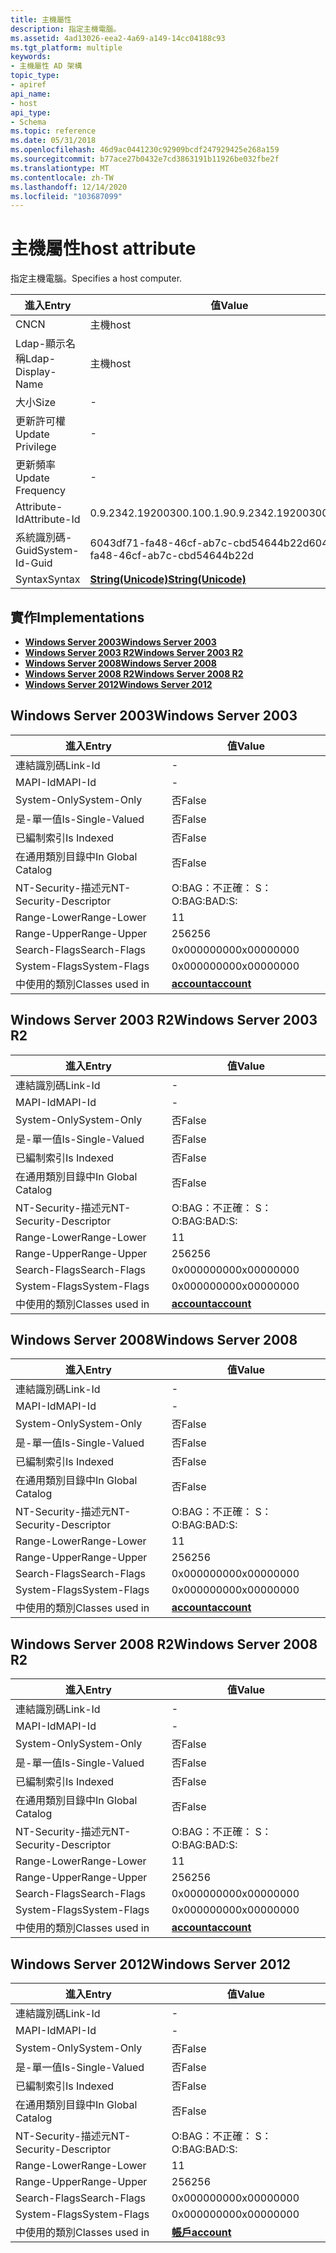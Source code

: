 ```yaml
---
title: 主機屬性
description: 指定主機電腦。
ms.assetid: 4ad13026-eea2-4a69-a149-14cc04188c93
ms.tgt_platform: multiple
keywords:
- 主機屬性 AD 架構
topic_type:
- apiref
api_name:
- host
api_type:
- Schema
ms.topic: reference
ms.date: 05/31/2018
ms.openlocfilehash: 46d9ac0441230c92909bcdf247929425e268a159
ms.sourcegitcommit: b77ace27b0432e7cd3863191b11926be032fbe2f
ms.translationtype: MT
ms.contentlocale: zh-TW
ms.lasthandoff: 12/14/2020
ms.locfileid: "103687099"
---
```

# <a name="host-attribute"></a><span data-ttu-id="78adc-104">主機屬性</span><span class="sxs-lookup"><span data-stu-id="78adc-104">host attribute</span></span>

<span data-ttu-id="78adc-105">指定主機電腦。</span><span class="sxs-lookup"><span data-stu-id="78adc-105">Specifies a host computer.</span></span>



| <span data-ttu-id="78adc-106">進入</span><span class="sxs-lookup"><span data-stu-id="78adc-106">Entry</span></span> | <span data-ttu-id="78adc-107">值</span><span class="sxs-lookup"><span data-stu-id="78adc-107">Value</span></span> |
|-------------------|---------------------------------------------|
| <span data-ttu-id="78adc-108">CN</span><span class="sxs-lookup"><span data-stu-id="78adc-108">CN</span></span>                | <span data-ttu-id="78adc-109">主機</span><span class="sxs-lookup"><span data-stu-id="78adc-109">host</span></span>                                        |
| <span data-ttu-id="78adc-110">Ldap-顯示名稱</span><span class="sxs-lookup"><span data-stu-id="78adc-110">Ldap-Display-Name</span></span> | <span data-ttu-id="78adc-111">主機</span><span class="sxs-lookup"><span data-stu-id="78adc-111">host</span></span>                                        |
| <span data-ttu-id="78adc-112">大小</span><span class="sxs-lookup"><span data-stu-id="78adc-112">Size</span></span>              | \-                                          |
| <span data-ttu-id="78adc-113">更新許可權</span><span class="sxs-lookup"><span data-stu-id="78adc-113">Update Privilege</span></span>  | \-                                          |
| <span data-ttu-id="78adc-114">更新頻率</span><span class="sxs-lookup"><span data-stu-id="78adc-114">Update Frequency</span></span>  | \-                                          |
| <span data-ttu-id="78adc-115">Attribute-Id</span><span class="sxs-lookup"><span data-stu-id="78adc-115">Attribute-Id</span></span>      | <span data-ttu-id="78adc-116">0.9.2342.19200300.100.1.9</span><span class="sxs-lookup"><span data-stu-id="78adc-116">0.9.2342.19200300.100.1.9</span></span>                   |
| <span data-ttu-id="78adc-117">系統識別碼-Guid</span><span class="sxs-lookup"><span data-stu-id="78adc-117">System-Id-Guid</span></span>    | <span data-ttu-id="78adc-118">6043df71-fa48-46cf-ab7c-cbd54644b22d</span><span class="sxs-lookup"><span data-stu-id="78adc-118">6043df71-fa48-46cf-ab7c-cbd54644b22d</span></span>        |
| <span data-ttu-id="78adc-119">Syntax</span><span class="sxs-lookup"><span data-stu-id="78adc-119">Syntax</span></span>            | [<span data-ttu-id="78adc-120">**String(Unicode)**</span><span class="sxs-lookup"><span data-stu-id="78adc-120">**String(Unicode)**</span></span>](s-string-unicode.md) |



## <a name="implementations"></a><span data-ttu-id="78adc-121">實作</span><span class="sxs-lookup"><span data-stu-id="78adc-121">Implementations</span></span>

-   [<span data-ttu-id="78adc-122">**Windows Server 2003**</span><span class="sxs-lookup"><span data-stu-id="78adc-122">**Windows Server 2003**</span></span>](#windows-server-2003)
-   [<span data-ttu-id="78adc-123">**Windows Server 2003 R2**</span><span class="sxs-lookup"><span data-stu-id="78adc-123">**Windows Server 2003 R2**</span></span>](#windows-server-2003-r2)
-   [<span data-ttu-id="78adc-124">**Windows Server 2008**</span><span class="sxs-lookup"><span data-stu-id="78adc-124">**Windows Server 2008**</span></span>](#windows-server-2008)
-   [<span data-ttu-id="78adc-125">**Windows Server 2008 R2**</span><span class="sxs-lookup"><span data-stu-id="78adc-125">**Windows Server 2008 R2**</span></span>](#windows-server-2008-r2)
-   [<span data-ttu-id="78adc-126">**Windows Server 2012**</span><span class="sxs-lookup"><span data-stu-id="78adc-126">**Windows Server 2012**</span></span>](#windows-server-2012)

## <a name="windows-server-2003"></a><span data-ttu-id="78adc-127">Windows Server 2003</span><span class="sxs-lookup"><span data-stu-id="78adc-127">Windows Server 2003</span></span>



| <span data-ttu-id="78adc-128">進入</span><span class="sxs-lookup"><span data-stu-id="78adc-128">Entry</span></span> | <span data-ttu-id="78adc-129">值</span><span class="sxs-lookup"><span data-stu-id="78adc-129">Value</span></span> |
|------------------------|-----------------------------------------|
| <span data-ttu-id="78adc-130">連結識別碼</span><span class="sxs-lookup"><span data-stu-id="78adc-130">Link-Id</span></span>                | \-                                      |
| <span data-ttu-id="78adc-131">MAPI-Id</span><span class="sxs-lookup"><span data-stu-id="78adc-131">MAPI-Id</span></span>                | \-                                      |
| <span data-ttu-id="78adc-132">System-Only</span><span class="sxs-lookup"><span data-stu-id="78adc-132">System-Only</span></span>            | <span data-ttu-id="78adc-133">否</span><span class="sxs-lookup"><span data-stu-id="78adc-133">False</span></span>                                   |
| <span data-ttu-id="78adc-134">是-單一值</span><span class="sxs-lookup"><span data-stu-id="78adc-134">Is-Single-Valued</span></span>       | <span data-ttu-id="78adc-135">否</span><span class="sxs-lookup"><span data-stu-id="78adc-135">False</span></span>                                   |
| <span data-ttu-id="78adc-136">已編制索引</span><span class="sxs-lookup"><span data-stu-id="78adc-136">Is Indexed</span></span>             | <span data-ttu-id="78adc-137">否</span><span class="sxs-lookup"><span data-stu-id="78adc-137">False</span></span>                                   |
| <span data-ttu-id="78adc-138">在通用類別目錄中</span><span class="sxs-lookup"><span data-stu-id="78adc-138">In Global Catalog</span></span>      | <span data-ttu-id="78adc-139">否</span><span class="sxs-lookup"><span data-stu-id="78adc-139">False</span></span>                                   |
| <span data-ttu-id="78adc-140">NT-Security-描述元</span><span class="sxs-lookup"><span data-stu-id="78adc-140">NT-Security-Descriptor</span></span> | <span data-ttu-id="78adc-141">O:BAG：不正確： S：</span><span class="sxs-lookup"><span data-stu-id="78adc-141">O:BAG:BAD:S:</span></span>                            |
| <span data-ttu-id="78adc-142">Range-Lower</span><span class="sxs-lookup"><span data-stu-id="78adc-142">Range-Lower</span></span>            | <span data-ttu-id="78adc-143">1</span><span class="sxs-lookup"><span data-stu-id="78adc-143">1</span></span>                                       |
| <span data-ttu-id="78adc-144">Range-Upper</span><span class="sxs-lookup"><span data-stu-id="78adc-144">Range-Upper</span></span>            | <span data-ttu-id="78adc-145">256</span><span class="sxs-lookup"><span data-stu-id="78adc-145">256</span></span>                                     |
| <span data-ttu-id="78adc-146">Search-Flags</span><span class="sxs-lookup"><span data-stu-id="78adc-146">Search-Flags</span></span>           | <span data-ttu-id="78adc-147">0x00000000</span><span class="sxs-lookup"><span data-stu-id="78adc-147">0x00000000</span></span>                              |
| <span data-ttu-id="78adc-148">System-Flags</span><span class="sxs-lookup"><span data-stu-id="78adc-148">System-Flags</span></span>           | <span data-ttu-id="78adc-149">0x00000000</span><span class="sxs-lookup"><span data-stu-id="78adc-149">0x00000000</span></span>                              |
| <span data-ttu-id="78adc-150">中使用的類別</span><span class="sxs-lookup"><span data-stu-id="78adc-150">Classes used in</span></span>        | [<span data-ttu-id="78adc-151">**account**</span><span class="sxs-lookup"><span data-stu-id="78adc-151">**account**</span></span>](c-account.md)<br/> |



## <a name="windows-server-2003-r2"></a><span data-ttu-id="78adc-152">Windows Server 2003 R2</span><span class="sxs-lookup"><span data-stu-id="78adc-152">Windows Server 2003 R2</span></span>



| <span data-ttu-id="78adc-153">進入</span><span class="sxs-lookup"><span data-stu-id="78adc-153">Entry</span></span> | <span data-ttu-id="78adc-154">值</span><span class="sxs-lookup"><span data-stu-id="78adc-154">Value</span></span> |
|------------------------|-----------------------------------------|
| <span data-ttu-id="78adc-155">連結識別碼</span><span class="sxs-lookup"><span data-stu-id="78adc-155">Link-Id</span></span>                | \-                                      |
| <span data-ttu-id="78adc-156">MAPI-Id</span><span class="sxs-lookup"><span data-stu-id="78adc-156">MAPI-Id</span></span>                | \-                                      |
| <span data-ttu-id="78adc-157">System-Only</span><span class="sxs-lookup"><span data-stu-id="78adc-157">System-Only</span></span>            | <span data-ttu-id="78adc-158">否</span><span class="sxs-lookup"><span data-stu-id="78adc-158">False</span></span>                                   |
| <span data-ttu-id="78adc-159">是-單一值</span><span class="sxs-lookup"><span data-stu-id="78adc-159">Is-Single-Valued</span></span>       | <span data-ttu-id="78adc-160">否</span><span class="sxs-lookup"><span data-stu-id="78adc-160">False</span></span>                                   |
| <span data-ttu-id="78adc-161">已編制索引</span><span class="sxs-lookup"><span data-stu-id="78adc-161">Is Indexed</span></span>             | <span data-ttu-id="78adc-162">否</span><span class="sxs-lookup"><span data-stu-id="78adc-162">False</span></span>                                   |
| <span data-ttu-id="78adc-163">在通用類別目錄中</span><span class="sxs-lookup"><span data-stu-id="78adc-163">In Global Catalog</span></span>      | <span data-ttu-id="78adc-164">否</span><span class="sxs-lookup"><span data-stu-id="78adc-164">False</span></span>                                   |
| <span data-ttu-id="78adc-165">NT-Security-描述元</span><span class="sxs-lookup"><span data-stu-id="78adc-165">NT-Security-Descriptor</span></span> | <span data-ttu-id="78adc-166">O:BAG：不正確： S：</span><span class="sxs-lookup"><span data-stu-id="78adc-166">O:BAG:BAD:S:</span></span>                            |
| <span data-ttu-id="78adc-167">Range-Lower</span><span class="sxs-lookup"><span data-stu-id="78adc-167">Range-Lower</span></span>            | <span data-ttu-id="78adc-168">1</span><span class="sxs-lookup"><span data-stu-id="78adc-168">1</span></span>                                       |
| <span data-ttu-id="78adc-169">Range-Upper</span><span class="sxs-lookup"><span data-stu-id="78adc-169">Range-Upper</span></span>            | <span data-ttu-id="78adc-170">256</span><span class="sxs-lookup"><span data-stu-id="78adc-170">256</span></span>                                     |
| <span data-ttu-id="78adc-171">Search-Flags</span><span class="sxs-lookup"><span data-stu-id="78adc-171">Search-Flags</span></span>           | <span data-ttu-id="78adc-172">0x00000000</span><span class="sxs-lookup"><span data-stu-id="78adc-172">0x00000000</span></span>                              |
| <span data-ttu-id="78adc-173">System-Flags</span><span class="sxs-lookup"><span data-stu-id="78adc-173">System-Flags</span></span>           | <span data-ttu-id="78adc-174">0x00000000</span><span class="sxs-lookup"><span data-stu-id="78adc-174">0x00000000</span></span>                              |
| <span data-ttu-id="78adc-175">中使用的類別</span><span class="sxs-lookup"><span data-stu-id="78adc-175">Classes used in</span></span>        | [<span data-ttu-id="78adc-176">**account**</span><span class="sxs-lookup"><span data-stu-id="78adc-176">**account**</span></span>](c-account.md)<br/> |



## <a name="windows-server-2008"></a><span data-ttu-id="78adc-177">Windows Server 2008</span><span class="sxs-lookup"><span data-stu-id="78adc-177">Windows Server 2008</span></span>



| <span data-ttu-id="78adc-178">進入</span><span class="sxs-lookup"><span data-stu-id="78adc-178">Entry</span></span> | <span data-ttu-id="78adc-179">值</span><span class="sxs-lookup"><span data-stu-id="78adc-179">Value</span></span> |
|------------------------|-----------------------------------------|
| <span data-ttu-id="78adc-180">連結識別碼</span><span class="sxs-lookup"><span data-stu-id="78adc-180">Link-Id</span></span>                | \-                                      |
| <span data-ttu-id="78adc-181">MAPI-Id</span><span class="sxs-lookup"><span data-stu-id="78adc-181">MAPI-Id</span></span>                | \-                                      |
| <span data-ttu-id="78adc-182">System-Only</span><span class="sxs-lookup"><span data-stu-id="78adc-182">System-Only</span></span>            | <span data-ttu-id="78adc-183">否</span><span class="sxs-lookup"><span data-stu-id="78adc-183">False</span></span>                                   |
| <span data-ttu-id="78adc-184">是-單一值</span><span class="sxs-lookup"><span data-stu-id="78adc-184">Is-Single-Valued</span></span>       | <span data-ttu-id="78adc-185">否</span><span class="sxs-lookup"><span data-stu-id="78adc-185">False</span></span>                                   |
| <span data-ttu-id="78adc-186">已編制索引</span><span class="sxs-lookup"><span data-stu-id="78adc-186">Is Indexed</span></span>             | <span data-ttu-id="78adc-187">否</span><span class="sxs-lookup"><span data-stu-id="78adc-187">False</span></span>                                   |
| <span data-ttu-id="78adc-188">在通用類別目錄中</span><span class="sxs-lookup"><span data-stu-id="78adc-188">In Global Catalog</span></span>      | <span data-ttu-id="78adc-189">否</span><span class="sxs-lookup"><span data-stu-id="78adc-189">False</span></span>                                   |
| <span data-ttu-id="78adc-190">NT-Security-描述元</span><span class="sxs-lookup"><span data-stu-id="78adc-190">NT-Security-Descriptor</span></span> | <span data-ttu-id="78adc-191">O:BAG：不正確： S：</span><span class="sxs-lookup"><span data-stu-id="78adc-191">O:BAG:BAD:S:</span></span>                            |
| <span data-ttu-id="78adc-192">Range-Lower</span><span class="sxs-lookup"><span data-stu-id="78adc-192">Range-Lower</span></span>            | <span data-ttu-id="78adc-193">1</span><span class="sxs-lookup"><span data-stu-id="78adc-193">1</span></span>                                       |
| <span data-ttu-id="78adc-194">Range-Upper</span><span class="sxs-lookup"><span data-stu-id="78adc-194">Range-Upper</span></span>            | <span data-ttu-id="78adc-195">256</span><span class="sxs-lookup"><span data-stu-id="78adc-195">256</span></span>                                     |
| <span data-ttu-id="78adc-196">Search-Flags</span><span class="sxs-lookup"><span data-stu-id="78adc-196">Search-Flags</span></span>           | <span data-ttu-id="78adc-197">0x00000000</span><span class="sxs-lookup"><span data-stu-id="78adc-197">0x00000000</span></span>                              |
| <span data-ttu-id="78adc-198">System-Flags</span><span class="sxs-lookup"><span data-stu-id="78adc-198">System-Flags</span></span>           | <span data-ttu-id="78adc-199">0x00000000</span><span class="sxs-lookup"><span data-stu-id="78adc-199">0x00000000</span></span>                              |
| <span data-ttu-id="78adc-200">中使用的類別</span><span class="sxs-lookup"><span data-stu-id="78adc-200">Classes used in</span></span>        | [<span data-ttu-id="78adc-201">**account**</span><span class="sxs-lookup"><span data-stu-id="78adc-201">**account**</span></span>](c-account.md)<br/> |



## <a name="windows-server-2008-r2"></a><span data-ttu-id="78adc-202">Windows Server 2008 R2</span><span class="sxs-lookup"><span data-stu-id="78adc-202">Windows Server 2008 R2</span></span>



| <span data-ttu-id="78adc-203">進入</span><span class="sxs-lookup"><span data-stu-id="78adc-203">Entry</span></span> | <span data-ttu-id="78adc-204">值</span><span class="sxs-lookup"><span data-stu-id="78adc-204">Value</span></span> |
|------------------------|-----------------------------------------|
| <span data-ttu-id="78adc-205">連結識別碼</span><span class="sxs-lookup"><span data-stu-id="78adc-205">Link-Id</span></span>                | \-                                      |
| <span data-ttu-id="78adc-206">MAPI-Id</span><span class="sxs-lookup"><span data-stu-id="78adc-206">MAPI-Id</span></span>                | \-                                      |
| <span data-ttu-id="78adc-207">System-Only</span><span class="sxs-lookup"><span data-stu-id="78adc-207">System-Only</span></span>            | <span data-ttu-id="78adc-208">否</span><span class="sxs-lookup"><span data-stu-id="78adc-208">False</span></span>                                   |
| <span data-ttu-id="78adc-209">是-單一值</span><span class="sxs-lookup"><span data-stu-id="78adc-209">Is-Single-Valued</span></span>       | <span data-ttu-id="78adc-210">否</span><span class="sxs-lookup"><span data-stu-id="78adc-210">False</span></span>                                   |
| <span data-ttu-id="78adc-211">已編制索引</span><span class="sxs-lookup"><span data-stu-id="78adc-211">Is Indexed</span></span>             | <span data-ttu-id="78adc-212">否</span><span class="sxs-lookup"><span data-stu-id="78adc-212">False</span></span>                                   |
| <span data-ttu-id="78adc-213">在通用類別目錄中</span><span class="sxs-lookup"><span data-stu-id="78adc-213">In Global Catalog</span></span>      | <span data-ttu-id="78adc-214">否</span><span class="sxs-lookup"><span data-stu-id="78adc-214">False</span></span>                                   |
| <span data-ttu-id="78adc-215">NT-Security-描述元</span><span class="sxs-lookup"><span data-stu-id="78adc-215">NT-Security-Descriptor</span></span> | <span data-ttu-id="78adc-216">O:BAG：不正確： S：</span><span class="sxs-lookup"><span data-stu-id="78adc-216">O:BAG:BAD:S:</span></span>                            |
| <span data-ttu-id="78adc-217">Range-Lower</span><span class="sxs-lookup"><span data-stu-id="78adc-217">Range-Lower</span></span>            | <span data-ttu-id="78adc-218">1</span><span class="sxs-lookup"><span data-stu-id="78adc-218">1</span></span>                                       |
| <span data-ttu-id="78adc-219">Range-Upper</span><span class="sxs-lookup"><span data-stu-id="78adc-219">Range-Upper</span></span>            | <span data-ttu-id="78adc-220">256</span><span class="sxs-lookup"><span data-stu-id="78adc-220">256</span></span>                                     |
| <span data-ttu-id="78adc-221">Search-Flags</span><span class="sxs-lookup"><span data-stu-id="78adc-221">Search-Flags</span></span>           | <span data-ttu-id="78adc-222">0x00000000</span><span class="sxs-lookup"><span data-stu-id="78adc-222">0x00000000</span></span>                              |
| <span data-ttu-id="78adc-223">System-Flags</span><span class="sxs-lookup"><span data-stu-id="78adc-223">System-Flags</span></span>           | <span data-ttu-id="78adc-224">0x00000000</span><span class="sxs-lookup"><span data-stu-id="78adc-224">0x00000000</span></span>                              |
| <span data-ttu-id="78adc-225">中使用的類別</span><span class="sxs-lookup"><span data-stu-id="78adc-225">Classes used in</span></span>        | [<span data-ttu-id="78adc-226">**account**</span><span class="sxs-lookup"><span data-stu-id="78adc-226">**account**</span></span>](c-account.md)<br/> |



## <a name="windows-server-2012"></a><span data-ttu-id="78adc-227">Windows Server 2012</span><span class="sxs-lookup"><span data-stu-id="78adc-227">Windows Server 2012</span></span>



| <span data-ttu-id="78adc-228">進入</span><span class="sxs-lookup"><span data-stu-id="78adc-228">Entry</span></span> | <span data-ttu-id="78adc-229">值</span><span class="sxs-lookup"><span data-stu-id="78adc-229">Value</span></span> |
|------------------------|-----------------------------------------|
| <span data-ttu-id="78adc-230">連結識別碼</span><span class="sxs-lookup"><span data-stu-id="78adc-230">Link-Id</span></span>                | \-                                      |
| <span data-ttu-id="78adc-231">MAPI-Id</span><span class="sxs-lookup"><span data-stu-id="78adc-231">MAPI-Id</span></span>                | \-                                      |
| <span data-ttu-id="78adc-232">System-Only</span><span class="sxs-lookup"><span data-stu-id="78adc-232">System-Only</span></span>            | <span data-ttu-id="78adc-233">否</span><span class="sxs-lookup"><span data-stu-id="78adc-233">False</span></span>                                   |
| <span data-ttu-id="78adc-234">是-單一值</span><span class="sxs-lookup"><span data-stu-id="78adc-234">Is-Single-Valued</span></span>       | <span data-ttu-id="78adc-235">否</span><span class="sxs-lookup"><span data-stu-id="78adc-235">False</span></span>                                   |
| <span data-ttu-id="78adc-236">已編制索引</span><span class="sxs-lookup"><span data-stu-id="78adc-236">Is Indexed</span></span>             | <span data-ttu-id="78adc-237">否</span><span class="sxs-lookup"><span data-stu-id="78adc-237">False</span></span>                                   |
| <span data-ttu-id="78adc-238">在通用類別目錄中</span><span class="sxs-lookup"><span data-stu-id="78adc-238">In Global Catalog</span></span>      | <span data-ttu-id="78adc-239">否</span><span class="sxs-lookup"><span data-stu-id="78adc-239">False</span></span>                                   |
| <span data-ttu-id="78adc-240">NT-Security-描述元</span><span class="sxs-lookup"><span data-stu-id="78adc-240">NT-Security-Descriptor</span></span> | <span data-ttu-id="78adc-241">O:BAG：不正確： S：</span><span class="sxs-lookup"><span data-stu-id="78adc-241">O:BAG:BAD:S:</span></span>                            |
| <span data-ttu-id="78adc-242">Range-Lower</span><span class="sxs-lookup"><span data-stu-id="78adc-242">Range-Lower</span></span>            | <span data-ttu-id="78adc-243">1</span><span class="sxs-lookup"><span data-stu-id="78adc-243">1</span></span>                                       |
| <span data-ttu-id="78adc-244">Range-Upper</span><span class="sxs-lookup"><span data-stu-id="78adc-244">Range-Upper</span></span>            | <span data-ttu-id="78adc-245">256</span><span class="sxs-lookup"><span data-stu-id="78adc-245">256</span></span>                                     |
| <span data-ttu-id="78adc-246">Search-Flags</span><span class="sxs-lookup"><span data-stu-id="78adc-246">Search-Flags</span></span>           | <span data-ttu-id="78adc-247">0x00000000</span><span class="sxs-lookup"><span data-stu-id="78adc-247">0x00000000</span></span>                              |
| <span data-ttu-id="78adc-248">System-Flags</span><span class="sxs-lookup"><span data-stu-id="78adc-248">System-Flags</span></span>           | <span data-ttu-id="78adc-249">0x00000000</span><span class="sxs-lookup"><span data-stu-id="78adc-249">0x00000000</span></span>                              |
| <span data-ttu-id="78adc-250">中使用的類別</span><span class="sxs-lookup"><span data-stu-id="78adc-250">Classes used in</span></span>        | [<span data-ttu-id="78adc-251">**帳戶**</span><span class="sxs-lookup"><span data-stu-id="78adc-251">**account**</span></span>](c-account.md)<br/> |



 

 





